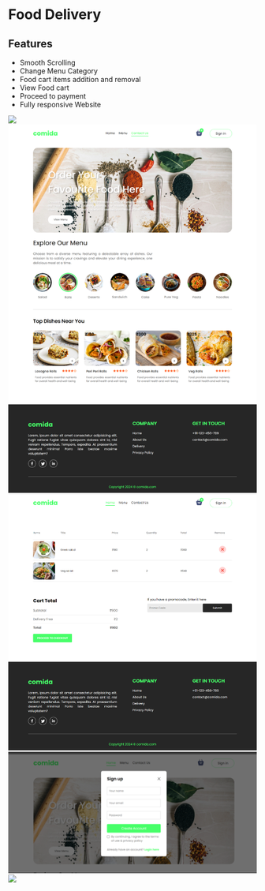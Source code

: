 # Food Delivery 


## Features
- Smooth Scrolling
- Change Menu Category
- Food cart items addition and removal
- View Food cart
- Proceed to payment
- Fully responsive Website

<img src='./screenshots/5.png'>
<img src='./screenshots/1.png'>
<img src='./screenshots/2.png'>
<img src='./screenshots/3.png'>
<img src='./screenshots/4.png'>